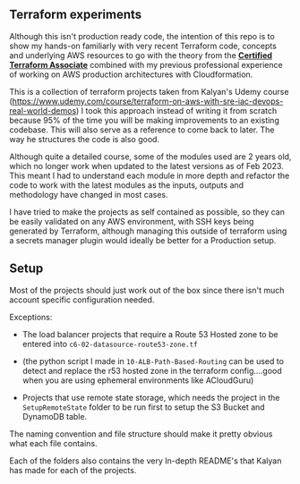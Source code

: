 ﻿

## **Terraform experiments**
Although this isn't production ready code, the intention of this repo is to show my hands-on familiarly with very recent Terraform code, concepts and underlying AWS resources to go with the theory from the **[Certified Terraform Associate](https://www.hashicorp.com/certification/terraform-associate)** combined with my previous professional experience of working on AWS production architectures with Cloudformation.  

This is a collection of terraform projects taken from Kalyan's Udemy course 
(https://www.udemy.com/course/terraform-on-aws-with-sre-iac-devops-real-world-demos)
I took this approach instead of writing it from scratch because 95% of the time you will be making improvements to an existing codebase. This will also serve as a reference to come back to later. The way he structures the code is also good.

Although quite a detailed course, some of the modules used are 2 years old, which no longer work when updated to the latest versions as of Feb 2023. This meant I had to understand each module in more depth and refactor the code to work with the latest modules as the inputs, outputs and methodology have changed in most cases. 

I have tried to make the projects as self contained as possible, so they can be easily validated on any AWS environment, with SSH keys being generated by Terraform, although managing this outside of terraform using a secrets manager plugin would ideally be better for a Production setup. 


## Setup
Most of the projects should just work out of the box since there isn't much account specific configuration needed.

Exceptions: 

 - The load balancer projects that require a Route 53 Hosted zone to be entered into `c6-02-datasource-route53-zone.tf` 
 - (the python script I made in `10-ALB-Path-Based-Routing` can be used to detect and replace the r53 hosted zone in the terraform config....good when you are using ephemeral environments like ACloudGuru)
 
 - Projects that use remote state storage, which needs the project in the `SetupRemoteState` folder to be run first to setup the S3 Bucket and DynamoDB table.

The naming convention and file structure should make it pretty obvious what each file contains. 

Each of the folders also contains the very In-depth README's that Kalyan has made for each of the projects.  
 
